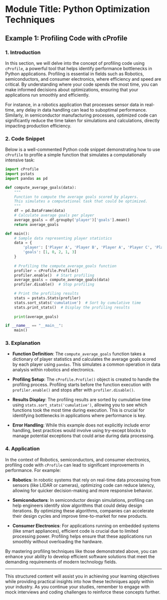 # Module Title: Python Optimization Techniques

## Example 1: Profiling Code with cProfile

### 1. Introduction
In this section, we will delve into the concept of profiling code using `cProfile`, a powerful tool that helps identify performance bottlenecks in Python applications. Profiling is essential in fields such as Robotics, semiconductors, and consumer electronics, where efficiency and speed are critical. By understanding where your code spends the most time, you can make informed decisions about optimizations, ensuring that your applications run smoothly and efficiently.

For instance, in a robotics application that processes sensor data in real-time, any delay in data handling can lead to suboptimal performance. Similarly, in semiconductor manufacturing processes, optimized code can significantly reduce the time taken for simulations and calculations, directly impacting production efficiency.

### 2. Code Snippet
Below is a well-commented Python code snippet demonstrating how to use `cProfile` to profile a simple function that simulates a computationally intensive task:

```python
import cProfile
import pstats
import pandas as pd

def compute_average_goals(data):
    """
    Function to compute the average goals scored by players.
    This simulates a computational task that could be optimized.
    """
    df = pd.DataFrame(data)
    # Calculate average goals per player
    average_goals = df.groupby('player')['goals'].mean()
    return average_goals

def main():
    # Sample data representing player statistics
    data = {
        'player': ['Player A', 'Player B', 'Player A', 'Player C', 'Player B'],
        'goals': [1, 0, 2, 1, 3]
    }
    
    # Profiling the compute_average_goals function
    profiler = cProfile.Profile()
    profiler.enable()  # Start profiling
    average_goals = compute_average_goals(data)
    profiler.disable()  # Stop profiling

    # Print the profiling results
    stats = pstats.Stats(profiler)
    stats.sort_stats('cumulative')  # Sort by cumulative time
    stats.print_stats()  # Display the profiling results
    
    print(average_goals)

if __name__ == "__main__":
    main()
```

### 3. Explanation
- **Function Definition**: The `compute_average_goals` function takes a dictionary of player statistics and calculates the average goals scored by each player using `pandas`. This simulates a common operation in data analysis within robotics and electronics.
  
- **Profiling Setup**: The `cProfile.Profile()` object is created to handle the profiling process. Profiling starts before the function execution with `profiler.enable()` and stops after with `profiler.disable()`.

- **Results Display**: The profiling results are sorted by cumulative time using `stats.sort_stats('cumulative')`, allowing you to see which functions took the most time during execution. This is crucial for identifying bottlenecks in applications where performance is key.

- **Error Handling**: While this example does not explicitly include error handling, best practices would involve using try-except blocks to manage potential exceptions that could arise during data processing.

### 4. Application
In the context of Robotics, semiconductors, and consumer electronics, profiling code with `cProfile` can lead to significant improvements in performance. For example:

- **Robotics**: In robotic systems that rely on real-time data processing from sensors (like LIDAR or cameras), optimizing code can reduce latency, allowing for quicker decision-making and more responsive behavior.

- **Semiconductors**: In semiconductor design simulations, profiling can help engineers identify slow algorithms that could delay design iterations. By optimizing these algorithms, companies can accelerate their design cycles and improve time-to-market for new products.

- **Consumer Electronics**: For applications running on embedded systems (like smart appliances), efficient code is crucial due to limited processing power. Profiling helps ensure that these applications run smoothly without overloading the hardware.

By mastering profiling techniques like those demonstrated above, you can enhance your ability to develop efficient software solutions that meet the demanding requirements of modern technology fields.

---

This structured content will assist you in achieving your learning objectives while providing practical insights into how these techniques apply within your industry. As you continue your studies, remember to engage with mock interviews and coding challenges to reinforce these concepts further.